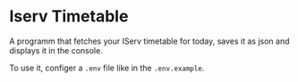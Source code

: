 # Iserv Timetable

A programm that fetches your IServ timetable for today, saves it as json and displays it in the console.

To use it, configer a `.env` file like in the `.env.example`.